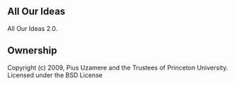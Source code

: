 All Our Ideas
-------------------

All Our Ideas 2.0.

Ownership
-------------------

Copyright (c) 2009, Pius Uzamere and the Trustees of Princeton
University.  Licensed under the BSD License